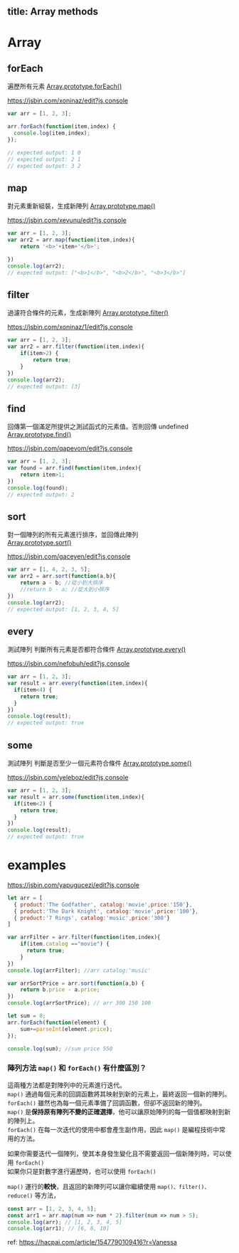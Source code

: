 title: Array methods
---

# Array

## forEach 

遍歷所有元素
[Array.prototype.forEach()](https://developer.mozilla.org/zh-TW/docs/Web/JavaScript/Reference/Global_Objects/Array/forEach)  

https://jsbin.com/xoninaz/edit?js,console

```js
var arr = [1, 2, 3];

arr.forEach(function(item,index) {
  console.log(item,index);
});

// expected output: 1 0
// expected output: 2 1 
// expected output: 3 2 
```

## map 

對元素重新組裝，生成新陣列
[Array.prototype.map()](https://developer.mozilla.org/zh-TW/docs/Web/JavaScript/Reference/Global_Objects/Array/map)  

https://jsbin.com/xevunu/edit?js,console
```js
var arr = [1, 2, 3];
var arr2 = arr.map(function(item,index){
    return '<b>'+item+'</b>';

})
console.log(arr2); 
// expected output: ["<b>1</b>", "<b>2</b>", "<b>3</b>"]
```

##  filter 

過濾符合條件的元素，生成新陣列
[Array.prototype.filter()](https://developer.mozilla.org/zh-TW/docs/Web/JavaScript/Reference/Global_Objects/Array/filter) 


https://jsbin.com/xoninaz/1/edit?js,console
```js
var arr = [1, 2, 3];
var arr2 = arr.filter(function(item,index){
    if(item>2) {
        return true;
    }
})
console.log(arr2); 
// expected output: [3]
```

## find

回傳第一個滿足所提供之測試函式的元素值。否則回傳 undefined  
[Array.prototype.find()](https://developer.mozilla.org/zh-TW/docs/Web/JavaScript/Reference/Global_Objects/Array/find)  


https://jsbin.com/qapevom/edit?js,console
```js
var arr = [1, 2, 3];
var found = arr.find(function(item,index){
    return item>1;
})
console.log(found);
// expected output: 2
```

## sort 

對一個陣列的所有元素進行排序，並回傳此陣列  
[Array.prototype.sort()](https://developer.mozilla.org/zh-TW/docs/Web/JavaScript/Reference/Global_Objects/Array/sort)  

https://jsbin.com/gaceyen/edit?js,console

```js
var arr = [1, 4, 2, 3, 5];
var arr2 = arr.sort(function(a,b){
    return a - b; //從小到大排序
    //return b - a; //從大到小排序
})
console.log(arr2); 
// expected output: [1, 2, 3, 4, 5]
```

## every 

測試陣列 判斷所有元素是否都符合條件
[Array.prototype.every()](https://developer.mozilla.org/zh-TW/docs/Web/JavaScript/Reference/Global_Objects/Array/every)

https://jsbin.com/nefobuh/edit?js,console

```js
var arr = [1, 2, 3];
var result = arr.every(function(item,index){
  if(item<4) {
    return true;
  }
})
console.log(result);
// expected output: true
```


## some 

測試陣列 判斷是否至少一個元素符合條件
[Array.prototype.some()](https://developer.mozilla.org/zh-TW/docs/Web/JavaScript/Reference/Global_Objects/Array/some)

https://jsbin.com/yeleboz/edit?js,console
```js
var arr = [1, 2, 3];
var result = arr.some(function(item,index){
  if(item<2) {
    return true;
  }
})
console.log(result);
// expected output: true
```

# examples

https://jsbin.com/yapugucezi/edit?js,console
```js
let arr = [
  { product:'The Godfather', catalog:'movie',price:'150'},
  { product:'The Dark Knight', catalog:'movie',price:'100'},
  { product:'7 Rings', catalog:'music',price:'300'}
]

var arrFilter = arr.filter(function(item,index){
    if(item.catalog =="movie") {
      return true;
    }
})
console.log(arrFilter); //arr catalog:'music'

var arrSortPrice = arr.sort(function(a,b) {
    return b.price - a.price;
})
console.log(arrSortPrice); // arr 300 150 100  

let sum = 0;
arr.forEach(function(element) {
    sum+=parseInt(element.price);
});

console.log(sum); //sum price 550
```



### 陣列方法 `map()` 和 `forEach()` 有什麼區別？

這兩種方法都是對陣列中的元素進行迭代。  
`map()` 通過每個元素的回調函數將其映射到新的元素上，最終返回一個新的陣列。  
`forEach()` 雖然也為每一個元素準備了回調函數，但卻不返回新的陣列。  
`map()` 是**保持原有陣列不變的正確選擇**，他可以讓原始陣列的每一個值都映射到新的陣列上。    
`forEach()` 在每一次迭代的使用中都會產生副作用，因此 `map()` 是編程技術中常用的方法。  


如果你需要迭代一個陣列，使其本身發生變化且不需要返回一個新陣列時，可以使用 `forEach()`  
如果你只是對數字進行遍歷時，也可以使用 `forEach()`  

`map()` 運行的**較快**，且返回的新陣列可以讓你繼續使用 `map()、filter()、reduce()` 等方法，  

```js
const arr = [1, 2, 3, 4, 5];
const arr1 = arr.map(num => num * 2).filter(num => num > 5);
console.log(arr); // [1, 2, 3, 4, 5]
console.log(arr1); // [6, 8, 10]
```

ref: https://hacpai.com/article/1547790109416?r=Vanessa


